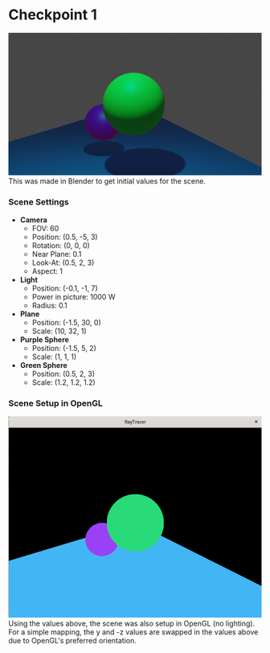 
# Checkpoint 1
<img class="img-fluid" src="../../assets/img/assignment1.png" alt="..." />
This was made in Blender to get initial values for the scene.

### Scene Settings
- **Camera** 
  - FOV: 60
  - Position: (0.5, -5, 3)
  - Rotation: (0, 0, 0)
  - Near Plane: 0.1
  - Look-At: (0.5, 2, 3)
  - Aspect: 1
- **Light**
  - Position: (-0.1, -1, 7)
  - Power in picture: 1000 W
  - Radius: 0.1
- **Plane**
  - Position: (-1.5, 30, 0)
  - Scale: (10, 32, 1) 
- **Purple Sphere**
  - Position: (-1.5, 5, 2)
  - Scale: (1, 1, 1)
- **Green Sphere**
  - Position: (0.5, 2, 3)
  - Scale: (1.2, 1.2, 1.2)
### Scene Setup in OpenGL
<img class="img-fluid" src="../../assets/img/base_setup_opengl.png" alt="..." />\
Using the values above, the scene was also setup in OpenGL (no lighting). For a simple mapping, the y and -z values are swapped in the values above due to OpenGL's preferred orientation.
